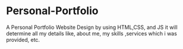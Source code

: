 # Personal-Portfolio
A Personal Portfolio Website Design by using HTML,CSS, and JS it will determine all my details like, about me, my skills ,services which i was provided, etc.

